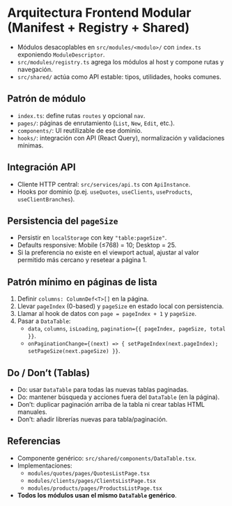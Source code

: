 # Arquitectura Frontend Modular (Manifest + Registry + Shared)

- Módulos desacoplables en `src/modules/<modulo>/` con `index.ts` exponiendo `ModuleDescriptor`.
- `src/modules/registry.ts` agrega los módulos al host y compone rutas y navegación.
- `src/shared/` actúa como API estable: tipos, utilidades, hooks comunes.

## Patrón de módulo
- `index.ts`: define rutas `routes` y opcional `nav`.
- `pages/`: páginas de enrutamiento (`List`, `New`, `Edit`, etc.).
- `components/`: UI reutilizable de ese dominio.
- `hooks/`: integración con API (React Query), normalización y validaciones mínimas.

## Integración API
- Cliente HTTP central: `src/services/api.ts` con `ApiInstance`.
- Hooks por dominio (p.ej. `useQuotes`, `useClients`, `useProducts`, `useClientBranches`).

## Persistencia del `pageSize`
- Persistir en `localStorage` con key `"table:pageSize"`.
- Defaults responsive: Mobile (≤768) = 10; Desktop = 25.
- Si la preferencia no existe en el viewport actual, ajustar al valor permitido más cercano y resetear a página 1.

## Patrón mínimo en páginas de lista
1. Definir `columns: ColumnDef<T>[]` en la página.
2. Llevar `pageIndex` (0-based) y `pageSize` en estado local con persistencia.
3. Llamar al hook de datos con `page = pageIndex + 1` y `pageSize`.
4. Pasar a `DataTable`:
   - `data`, `columns`, `isLoading`, `pagination={{ pageIndex, pageSize, total }}`.
   - `onPaginationChange={(next) => { setPageIndex(next.pageIndex); setPageSize(next.pageSize) }}`.

## Do / Don’t (Tablas)
- Do: usar `DataTable` para todas las nuevas tablas paginadas.
- Do: mantener búsqueda y acciones fuera del `DataTable` (en la página).
- Don’t: duplicar paginación arriba de la tabla ni crear tablas HTML manuales.
- Don’t: añadir librerías nuevas para tabla/paginación.

## Referencias
- Componente genérico: `src/shared/components/DataTable.tsx`.
- Implementaciones: 
  - `modules/quotes/pages/QuotesListPage.tsx`
  - `modules/clients/pages/ClientsListPage.tsx`
  - `modules/products/pages/ProductsListPage.tsx`
- **Todos los módulos usan el mismo `DataTable` genérico**.
